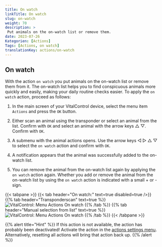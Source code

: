 ```yaml
---
title: On watch
linkTitle: On watch
slug: on-watch
weight: 70
description: >
 Put animals on the on-watch list or remove them.
date: 2023-07-26
Kategorien: [Actions]
Tags: [Actions, on watch]
translationKey: actions/on-watch
---
```


## On watch

With the action `on watch` you put animals on the on-watch list or remove them from it. The on-watch list helps you to find conspicuous animals more quickly and easily, making your daily routine checks easier. To apply the `on watch` action, proceed as follows:

1. In the main screen of your VitalControl device, select the menu item `Actions` and press the `OK` button.

2. Either scan an animal using the transponder or select an animal from the list. Confirm with `OK` and select an animal with the arrow keys △ ▽. Confirm with `OK`.

3. A submenu with the animal actions opens. Use the arrow keys ◁ ▷ △ ▽ to select the `on watch` action and confirm with `OK`.

4. A notification appears that the animal was successfully added to the on-watch list.

5. You can remove the animal from the on-watch list again by applying the `on watch` action again. Whether you add or remove the animal from the on-watch list by using the `on watch` action is indicated with a small + or - sign.

{{< tabpane >}}
{{< tab header="On watch:" text=true disabled=true />}}
{{% tab header="Transponderscan" text=true %}}
 ![VitalControl: Menu Actions On watch](../images/onwatch-scan.png "On watch")
{{% /tab %}}
{{% tab header="Manual selection from list" text=true %}}
 ![VitalControl: Menu Actions On watch](../images/onwatch.png "On watch")
{{% /tab %}}
{{< /tabpane >}}

{{% alert title="Hint" %}}
If this action is not available, the action has probably been deactivated! Activate the action in the [actions settings menu](../settings/). Alternatively, resetting all actions will bring that action back up.
{{% /alert %}}
